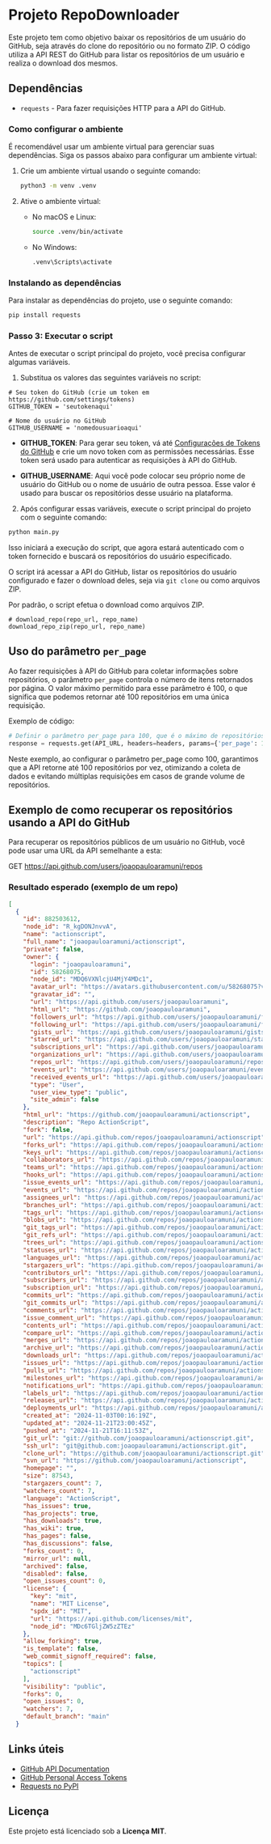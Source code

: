 # Projeto RepoDownloader

Este projeto tem como objetivo baixar os repositórios de um usuário do GitHub, seja através do clone do repositório ou no formato ZIP. O código utiliza a API REST do GitHub para listar os repositórios de um usuário e realiza o download dos mesmos.

## Dependências

- `requests` - Para fazer requisições HTTP para a API do GitHub.

### Como configurar o ambiente

É recomendável usar um ambiente virtual para gerenciar suas dependências. Siga os passos abaixo para configurar um ambiente virtual:

1. Crie um ambiente virtual usando o seguinte comando:

    ```bash
    python3 -m venv .venv
    ```

2. Ative o ambiente virtual:
    - No macOS e Linux:
        ```bash
        source .venv/bin/activate
        ```
    - No Windows:
        ```bash
        .venv\Scripts\activate
        ```

### Instalando as dependências

Para instalar as dependências do projeto, use o seguinte comando:

```bash
pip install requests
```

### Passo 3: Executar o script

Antes de executar o script principal do projeto, você precisa configurar algumas variáveis. 

1. Substitua os valores das seguintes variáveis no script:

```
# Seu token do GitHub (crie um token em https://github.com/settings/tokens)
GITHUB_TOKEN = 'seutokenaqui'

# Nome do usuário no GitHub
GITHUB_USERNAME = 'nomedousuarioaqui'
```

- **GITHUB_TOKEN**: Para gerar seu token, vá até [Configurações de Tokens do GitHub](https://github.com/settings/tokens) e crie um novo token com as permissões necessárias. Esse token será usado para autenticar as requisições à API do GitHub.

- **GITHUB_USERNAME**: Aqui você pode colocar seu próprio nome de usuário do GitHub ou o nome de usuário de outra pessoa. Esse valor é usado para buscar os repositórios desse usuário na plataforma.

2. Após configurar essas variáveis, execute o script principal do projeto com o seguinte comando:

```bash
python main.py
```

Isso iniciará a execução do script, que agora estará autenticado com o token fornecido e buscará os repositórios do usuário especificado.

O script irá acessar a API do GitHub, listar os repositórios do usuário configurado e fazer o download deles, seja via `git clone` ou como arquivos ZIP.

Por padrão, o script efetua o download como arquivos ZIP.

```
# download_repo(repo_url, repo_name)
download_repo_zip(repo_url, repo_name)
```

## Uso do parâmetro `per_page`

Ao fazer requisições à API do GitHub para coletar informações sobre repositórios, o parâmetro `per_page` controla o número de itens retornados por página. O valor máximo permitido para esse parâmetro é 100, o que significa que podemos retornar até 100 repositórios em uma única requisição.

Exemplo de código:

```python
# Definir o parâmetro per_page para 100, que é o máximo de repositórios retornados em uma requisição
response = requests.get(API_URL, headers=headers, params={'per_page': 100})
```

Neste exemplo, ao configurar o parâmetro per_page como 100, garantimos que a API retorne até 100 repositórios por vez, otimizando a coleta de dados e evitando múltiplas requisições em casos de grande volume de repositórios.

## Exemplo de como recuperar os repositórios usando a API do GitHub

Para recuperar os repositórios públicos de um usuário no GitHub, você pode usar uma URL da API semelhante a esta:

GET <a href="https://api.github.com/users/joaopauloaramuni/repos">https://api.github.com/users/joaopauloaramuni/repos</a>

### Resultado esperado (exemplo de um repo)

```json
[
  {
    "id": 882503612,
    "node_id": "R_kgDONJnvvA",
    "name": "actionscript",
    "full_name": "joaopauloaramuni/actionscript",
    "private": false,
    "owner": {
      "login": "joaopauloaramuni",
      "id": 58268075,
      "node_id": "MDQ6VXNlcjU4MjY4MDc1",
      "avatar_url": "https://avatars.githubusercontent.com/u/58268075?v=4",
      "gravatar_id": "",
      "url": "https://api.github.com/users/joaopauloaramuni",
      "html_url": "https://github.com/joaopauloaramuni",
      "followers_url": "https://api.github.com/users/joaopauloaramuni/followers",
      "following_url": "https://api.github.com/users/joaopauloaramuni/following{/other_user}",
      "gists_url": "https://api.github.com/users/joaopauloaramuni/gists{/gist_id}",
      "starred_url": "https://api.github.com/users/joaopauloaramuni/starred{/owner}{/repo}",
      "subscriptions_url": "https://api.github.com/users/joaopauloaramuni/subscriptions",
      "organizations_url": "https://api.github.com/users/joaopauloaramuni/orgs",
      "repos_url": "https://api.github.com/users/joaopauloaramuni/repos",
      "events_url": "https://api.github.com/users/joaopauloaramuni/events{/privacy}",
      "received_events_url": "https://api.github.com/users/joaopauloaramuni/received_events",
      "type": "User",
      "user_view_type": "public",
      "site_admin": false
    },
    "html_url": "https://github.com/joaopauloaramuni/actionscript",
    "description": "Repo ActionScript",
    "fork": false,
    "url": "https://api.github.com/repos/joaopauloaramuni/actionscript",
    "forks_url": "https://api.github.com/repos/joaopauloaramuni/actionscript/forks",
    "keys_url": "https://api.github.com/repos/joaopauloaramuni/actionscript/keys{/key_id}",
    "collaborators_url": "https://api.github.com/repos/joaopauloaramuni/actionscript/collaborators{/collaborator}",
    "teams_url": "https://api.github.com/repos/joaopauloaramuni/actionscript/teams",
    "hooks_url": "https://api.github.com/repos/joaopauloaramuni/actionscript/hooks",
    "issue_events_url": "https://api.github.com/repos/joaopauloaramuni/actionscript/issues/events{/number}",
    "events_url": "https://api.github.com/repos/joaopauloaramuni/actionscript/events",
    "assignees_url": "https://api.github.com/repos/joaopauloaramuni/actionscript/assignees{/user}",
    "branches_url": "https://api.github.com/repos/joaopauloaramuni/actionscript/branches{/branch}",
    "tags_url": "https://api.github.com/repos/joaopauloaramuni/actionscript/tags",
    "blobs_url": "https://api.github.com/repos/joaopauloaramuni/actionscript/git/blobs{/sha}",
    "git_tags_url": "https://api.github.com/repos/joaopauloaramuni/actionscript/git/tags{/sha}",
    "git_refs_url": "https://api.github.com/repos/joaopauloaramuni/actionscript/git/refs{/sha}",
    "trees_url": "https://api.github.com/repos/joaopauloaramuni/actionscript/git/trees{/sha}",
    "statuses_url": "https://api.github.com/repos/joaopauloaramuni/actionscript/statuses/{sha}",
    "languages_url": "https://api.github.com/repos/joaopauloaramuni/actionscript/languages",
    "stargazers_url": "https://api.github.com/repos/joaopauloaramuni/actionscript/stargazers",
    "contributors_url": "https://api.github.com/repos/joaopauloaramuni/actionscript/contributors",
    "subscribers_url": "https://api.github.com/repos/joaopauloaramuni/actionscript/subscribers",
    "subscription_url": "https://api.github.com/repos/joaopauloaramuni/actionscript/subscription",
    "commits_url": "https://api.github.com/repos/joaopauloaramuni/actionscript/commits{/sha}",
    "git_commits_url": "https://api.github.com/repos/joaopauloaramuni/actionscript/git/commits{/sha}",
    "comments_url": "https://api.github.com/repos/joaopauloaramuni/actionscript/comments{/number}",
    "issue_comment_url": "https://api.github.com/repos/joaopauloaramuni/actionscript/issues/comments{/number}",
    "contents_url": "https://api.github.com/repos/joaopauloaramuni/actionscript/contents/{+path}",
    "compare_url": "https://api.github.com/repos/joaopauloaramuni/actionscript/compare/{base}...{head}",
    "merges_url": "https://api.github.com/repos/joaopauloaramuni/actionscript/merges",
    "archive_url": "https://api.github.com/repos/joaopauloaramuni/actionscript/{archive_format}{/ref}",
    "downloads_url": "https://api.github.com/repos/joaopauloaramuni/actionscript/downloads",
    "issues_url": "https://api.github.com/repos/joaopauloaramuni/actionscript/issues{/number}",
    "pulls_url": "https://api.github.com/repos/joaopauloaramuni/actionscript/pulls{/number}",
    "milestones_url": "https://api.github.com/repos/joaopauloaramuni/actionscript/milestones{/number}",
    "notifications_url": "https://api.github.com/repos/joaopauloaramuni/actionscript/notifications{?since,all,participating}",
    "labels_url": "https://api.github.com/repos/joaopauloaramuni/actionscript/labels{/name}",
    "releases_url": "https://api.github.com/repos/joaopauloaramuni/actionscript/releases{/id}",
    "deployments_url": "https://api.github.com/repos/joaopauloaramuni/actionscript/deployments",
    "created_at": "2024-11-03T00:16:19Z",
    "updated_at": "2024-11-21T23:00:45Z",
    "pushed_at": "2024-11-21T16:11:53Z",
    "git_url": "git://github.com/joaopauloaramuni/actionscript.git",
    "ssh_url": "git@github.com:joaopauloaramuni/actionscript.git",
    "clone_url": "https://github.com/joaopauloaramuni/actionscript.git",
    "svn_url": "https://github.com/joaopauloaramuni/actionscript",
    "homepage": "",
    "size": 87543,
    "stargazers_count": 7,
    "watchers_count": 7,
    "language": "ActionScript",
    "has_issues": true,
    "has_projects": true,
    "has_downloads": true,
    "has_wiki": true,
    "has_pages": false,
    "has_discussions": false,
    "forks_count": 0,
    "mirror_url": null,
    "archived": false,
    "disabled": false,
    "open_issues_count": 0,
    "license": {
      "key": "mit",
      "name": "MIT License",
      "spdx_id": "MIT",
      "url": "https://api.github.com/licenses/mit",
      "node_id": "MDc6TGljZW5zZTEz"
    },
    "allow_forking": true,
    "is_template": false,
    "web_commit_signoff_required": false,
    "topics": [
      "actionscript"
    ],
    "visibility": "public",
    "forks": 0,
    "open_issues": 0,
    "watchers": 7,
    "default_branch": "main"
  }
```

## Links úteis

- [GitHub API Documentation](https://docs.github.com/pt/rest/about-the-rest-api)
- [GitHub Personal Access Tokens](https://github.com/settings/tokens)
- [Requests no PyPI](https://pypi.org/project/requests/)

## Licença

Este projeto está licenciado sob a **Licença MIT**.
